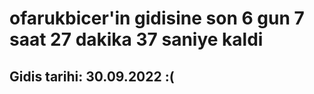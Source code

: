 # ofarukbicer'in gidisine son 6 gun 7 saat 27 dakika 37 saniye kaldi

## Gidis tarihi: 30.09.2022 :(